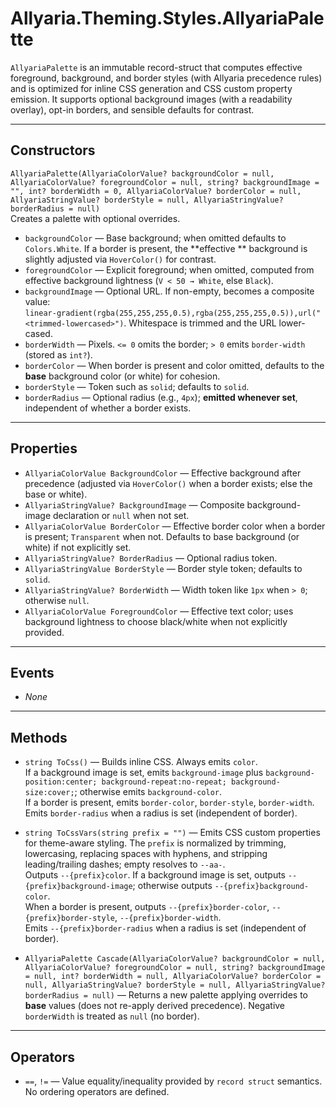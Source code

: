 ﻿# Allyaria.Theming.Styles.AllyariaPalette

`AllyariaPalette` is an immutable record-struct that computes effective foreground, background, and border styles (with
Allyaria precedence rules) and is optimized for inline CSS generation and CSS custom property emission. It supports
optional background images (with a readability overlay), opt-in borders, and sensible defaults for contrast.

---

## Constructors

`AllyariaPalette(AllyariaColorValue? backgroundColor = null, AllyariaColorValue? foregroundColor = null, string? backgroundImage = "", int? borderWidth = 0, AllyariaColorValue? borderColor = null, AllyariaStringValue? borderStyle = null, AllyariaStringValue? borderRadius = null)`  
Creates a palette with optional overrides.

- `backgroundColor` — Base background; when omitted defaults to `Colors.White`. If a border is present, the **effective
  ** background is slightly adjusted via `HoverColor()` for contrast.
- `foregroundColor` — Explicit foreground; when omitted, computed from effective background lightness (`V < 50 → White`,
  else `Black`).
- `backgroundImage` — Optional URL. If non-empty, becomes a composite value:  
  `linear-gradient(rgba(255,255,255,0.5),rgba(255,255,255,0.5)),url("<trimmed-lowercased>")`. Whitespace is trimmed and
  the URL lower-cased.
- `borderWidth` — Pixels. `<= 0` omits the border; `> 0` emits `border-width` (stored as `int?`).
- `borderColor` — When border is present and color omitted, defaults to the **base** background color (or white) for
  cohesion.
- `borderStyle` — Token such as `solid`; defaults to `solid`.
- `borderRadius` — Optional radius (e.g., `4px`); **emitted whenever set**, independent of whether a border exists.

---

## Properties

- `AllyariaColorValue BackgroundColor` — Effective background after precedence (adjusted via `HoverColor()` when a
  border exists; else the base or white).
- `AllyariaStringValue? BackgroundImage` — Composite background-image declaration or `null` when not set.
- `AllyariaColorValue BorderColor` — Effective border color when a border is present; `Transparent` when not. Defaults
  to base background (or white) if not explicitly set.
- `AllyariaStringValue? BorderRadius` — Optional radius token.
- `AllyariaStringValue BorderStyle` — Border style token; defaults to `solid`.
- `AllyariaStringValue? BorderWidth` — Width token like `1px` when `> 0`; otherwise `null`.
- `AllyariaColorValue ForegroundColor` — Effective text color; uses background lightness to choose black/white when not
  explicitly provided.

---

## Events

* *None*

---

## Methods

- `string ToCss()` — Builds inline CSS. Always emits `color`.  
  If a background image is set, emits `background-image` plus
  `background-position:center; background-repeat:no-repeat; background-size:cover;`; otherwise emits
  `background-color`.  
  If a border is present, emits `border-color`, `border-style`, `border-width`.  
  Emits `border-radius` when a radius is set (independent of border).

- `string ToCssVars(string prefix = "")` — Emits CSS custom properties for theme-aware styling. The `prefix` is
  normalized by trimming, lowercasing, replacing spaces with hyphens, and stripping leading/trailing dashes; empty
  resolves to `--aa-`.  
  Outputs `--{prefix}color`. If a background image is set, outputs `--{prefix}background-image`; otherwise outputs
  `--{prefix}background-color`.  
  When a border is present, outputs `--{prefix}border-color`, `--{prefix}border-style`, `--{prefix}border-width`.  
  Emits `--{prefix}border-radius` when a radius is set (independent of border).

- `AllyariaPalette Cascade(AllyariaColorValue? backgroundColor = null, AllyariaColorValue? foregroundColor = null, string? backgroundImage = null, int? borderWidth = null, AllyariaColorValue? borderColor = null, AllyariaStringValue? borderStyle = null, AllyariaStringValue? borderRadius = null)` —
Returns a new palette applying overrides to **base** values (does not re-apply derived precedence). Negative
`borderWidth` is treated as `null` (no border).

---

## Operators

- `==`, `!=` — Value equality/inequality provided by `record struct` semantics. No ordering operators are defined.
